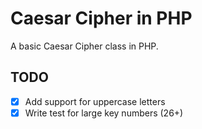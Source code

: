 # Caesar Cipher in PHP

A basic Caesar Cipher class in PHP.

## TODO

- [X] Add support for uppercase letters
- [X] Write test for large key numbers (26+)

